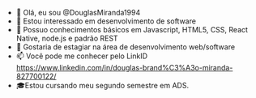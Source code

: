 - 👋 Olá, eu sou @DouglasMiranda1994
- 👀 Estou interessado em desenvolvimento de software
- 🌱 Possuo conhecimentos básicos em Javascript, HTML5, CSS, React Native, node.js e padrão REST
- 💞️ Gostaria de estagiar na área de desenvolvimento web/software         
- 📫 Você pode me conhecer pelo LinkID https://www.linkedin.com/in/douglas-brand%C3%A3o-miranda-827700122/
- 🎓Estou cursando meu segundo semestre em ADS.

<!---👨‍
DouglasMiranda1994/DouglasMiranda1994 is a ✨ special ✨ repository because its `README.md` (this file) appears on your GitHub profile.
You can click the Preview link to take a look at your changes.
--->
